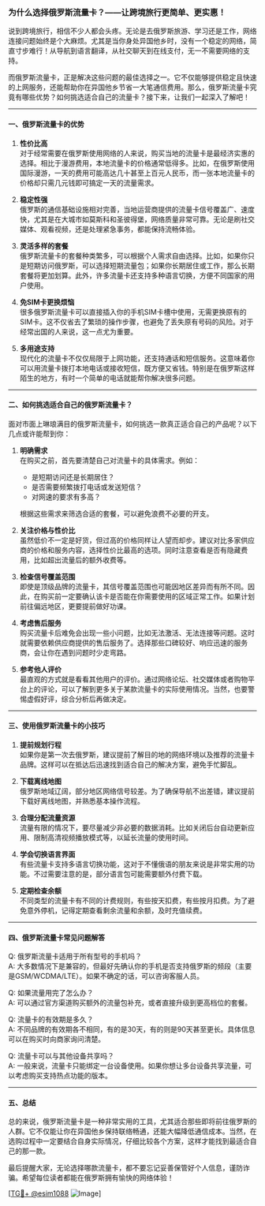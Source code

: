 ### 为什么选择俄罗斯流量卡？——让跨境旅行更简单、更实惠！

说到跨境旅行，相信不少人都会头疼。无论是去俄罗斯旅游、学习还是工作，网络连接问题始终是个大麻烦。尤其是当你身处异国他乡时，没有一个稳定的网络，简直寸步难行！从导航到语言翻译，从社交聊天到在线支付，无一不需要网络的支持。

而俄罗斯流量卡，正是解决这些问题的最佳选择之一。它不仅能够提供稳定且快速的上网服务，还能帮助你在异国他乡节省一大笔通信费用。那么，俄罗斯流量卡究竟有哪些优势？如何挑选适合自己的流量卡？接下来，让我们一起深入了解吧！

---

#### 一、俄罗斯流量卡的优势

1. **性价比高**  
   对于经常需要在俄罗斯使用网络的人来说，购买当地的流量卡是最经济实惠的选择。相比于漫游费用，本地流量卡的价格通常低得多。比如，在俄罗斯使用国际漫游，一天的费用可能高达几十甚至上百元人民币，而一张本地流量卡的价格却只需几元钱即可搞定一天的流量需求。

2. **稳定性强**  
   俄罗斯的通信基础设施相对完善，当地运营商提供的流量卡信号覆盖广、速度快，尤其是在大城市如莫斯科和圣彼得堡，网络质量非常可靠。无论是刷社交媒体、观看视频，还是处理紧急事务，都能保持流畅体验。

3. **灵活多样的套餐**  
   俄罗斯流量卡的套餐种类繁多，可以根据个人需求自由选择。比如，如果你只是短期访问俄罗斯，可以选择短期流量包；如果你长期居住或工作，那么长期套餐将更加划算。此外，许多流量卡还支持多种语言切换，方便不同国家的用户使用。

4. **免SIM卡更换烦恼**  
   很多俄罗斯流量卡可以直接插入你的手机SIM卡槽中使用，无需更换原有的SIM卡。这不仅省去了繁琐的操作步骤，也避免了丢失原有号码的风险。对于经常出国的人来说，这一点尤为重要。

5. **多用途支持**  
   现代化的流量卡不仅仅局限于上网功能，还支持通话和短信服务。这意味着你可以用流量卡拨打本地电话或接收短信，既方便又省钱。特别是在俄罗斯这样陌生的地方，有时一个简单的电话就能帮你解决很多问题。

---

#### 二、如何挑选适合自己的俄罗斯流量卡？

面对市面上琳琅满目的俄罗斯流量卡，如何挑选一款真正适合自己的产品呢？以下几点或许能帮到你：

1. **明确需求**  
   在购买之前，首先要清楚自己对流量卡的具体需求。例如：
   - 是短期访问还是长期居住？
   - 是否需要频繁拨打电话或发送短信？
   - 对网速的要求有多高？
   
   根据这些需求来筛选合适的套餐，可以避免浪费不必要的开支。

2. **关注价格与性价比**  
   虽然低价不一定是好货，但过高的价格同样让人望而却步。建议对比多家供应商的价格和服务内容，选择性价比最高的选项。同时注意查看是否有隐藏费用，比如超出流量后的额外收费等。

3. **检查信号覆盖范围**  
   即使是顶级品牌的流量卡，其信号覆盖范围也可能因地区差异而有所不同。因此，在购买前一定要确认该卡是否能在你需要使用的区域正常工作。如果计划前往偏远地区，更要提前做好功课。

4. **考虑售后服务**  
   购买流量卡后难免会出现一些小问题，比如无法激活、无法连接等问题。这时就需要依赖供应商提供的售后服务了。选择那些口碑较好、响应迅速的服务商，会让你在遇到问题时少走弯路。

5. **参考他人评价**  
   最直观的方式就是看看其他用户的评价。通过网络论坛、社交媒体或者购物平台上的评论，可以了解到更多关于某款流量卡的实际使用情况。当然，也要警惕虚假好评，综合分析后再做决定。

---

#### 三、使用俄罗斯流量卡的小技巧

1. **提前规划行程**  
   如果你是第一次去俄罗斯，建议提前了解目的地的网络环境以及推荐的流量卡品牌。这样可以在抵达后迅速找到适合自己的解决方案，避免手忙脚乱。

2. **下载离线地图**  
   俄罗斯地域辽阔，部分地区网络信号较差。为了确保导航不出差错，建议提前下载好离线地图，并熟悉基本操作流程。

3. **合理分配流量资源**  
   流量有限的情况下，要尽量减少非必要的数据消耗。比如关闭后台自动更新应用、限制高清视频播放模式等，以延长流量的使用时间。

4. **学会切换语言界面**  
   有些流量卡支持多语言切换功能，这对于不懂俄语的朋友来说是非常实用的功能。不过需要注意的是，部分语言包可能需要额外付费下载。

5. **定期检查余额**  
   不同类型的流量卡有不同的计费规则，有些按天扣费，有些按月扣费。为了避免意外停机，记得定期查看剩余流量和余额，及时充值续费。

---

#### 四、俄罗斯流量卡常见问题解答

Q: 俄罗斯流量卡适用于所有型号的手机吗？  
A: 大多数情况下是兼容的，但最好先确认你的手机是否支持俄罗斯的频段（主要是GSM/WCDMA/LTE）。如果不确定的话，可以咨询客服人员。

Q: 如果流量用完了怎么办？  
A: 可以通过官方渠道购买额外的流量包补充，或者直接升级到更高档位的套餐。

Q: 流量卡的有效期是多久？  
A: 不同品牌的有效期各不相同，有的是30天，有的则是90天甚至更长。具体信息可以在购买时向商家询问清楚。

Q: 流量卡可以与其他设备共享吗？  
A: 一般来说，流量卡只能绑定一台设备使用。如果你想让多台设备共享流量，可以考虑购买支持热点功能的版本。

---

#### 五、总结

总的来说，俄罗斯流量卡是一种非常实用的工具，尤其适合那些即将前往俄罗斯的人群。它不仅能让你在异国他乡保持联络畅通，还能大幅降低通信成本。当然，在选购过程中一定要结合自身实际情况，仔细比较各个方案，这样才能找到最适合自己的那一款。

最后提醒大家，无论选择哪款流量卡，都不要忘记妥善保管好个人信息，谨防诈骗。希望每位读者都能在俄罗斯拥有愉快的网络体验！

[[TG💪+ @esim1088](https://t.me/s/esim1088) ![Image](https://i.postimg.cc/4NQfJmqS/Snipaste-2025-05-13-00-14-12.png)]